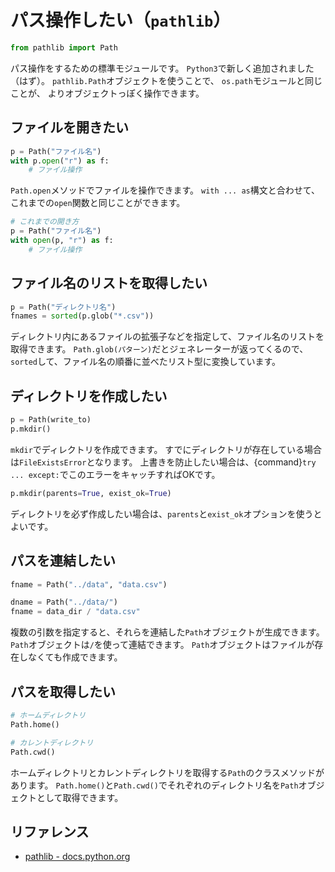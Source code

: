 # パス操作したい（`pathlib`）

```python
from pathlib import Path
```

パス操作をするための標準モジュールです。
`Python3`で新しく追加されました（はず）。
`pathlib.Path`オブジェクトを使うことで、
`os.path`モジュールと同じことが、
よりオブジェクトっぽく操作できます。

## ファイルを開きたい

```python
p = Path("ファイル名")
with p.open("r") as f:
    # ファイル操作
```

`Path.open`メソッドでファイルを操作できます。
`with ... as`構文と合わせて、これまでの`open`関数と同じことができます。

```python
# これまでの開き方
p = Path("ファイル名")
with open(p, "r") as f:
    # ファイル操作
```

## ファイル名のリストを取得したい

```python
p = Path("ディレクトリ名")
fnames = sorted(p.glob("*.csv"))
```

ディレクトリ内にあるファイルの拡張子などを指定して、ファイル名のリストを取得できます。
`Path.glob(パターン)`だとジェネレーターが返ってくるので、
`sorted`して、ファイル名の順番に並べたリスト型に変換しています。

## ディレクトリを作成したい

```python
p = Path(write_to)
p.mkdir()
```

`mkdir`でディレクトリを作成できます。
すでにディレクトリが存在している場合は``FileExistsError``となります。
上書きを防止したい場合は、{command}`try ... except:`でこのエラーをキャッチすればOKです。

```python
p.mkdir(parents=True, exist_ok=True)
```

ディレクトリを必ず作成したい場合は、``parents``と``exist_ok``オプションを使うとよいです。

## パスを連結したい

```python
fname = Path("../data", "data.csv")

dname = Path("../data/")
fname = data_dir / "data.csv"
```

複数の引数を指定すると、それらを連結した`Path`オブジェクトが生成できます。
`Path`オブジェクトは`/`を使って連結できます。
`Path`オブジェクトはファイルが存在しなくても作成できます。

## パスを取得したい

```python
# ホームディレクトリ
Path.home()

# カレントディレクトリ
Path.cwd()
```

ホームディレクトリとカレントディレクトリを取得する``Path``のクラスメソッドがあります。
``Path.home()``と``Path.cwd()``でそれぞれのディレクトリ名を``Path``オブジェクトとして取得できます。

## リファレンス

- [pathlib - docs.python.org](https://docs.python.org/ja/3/library/pathlib.html)

